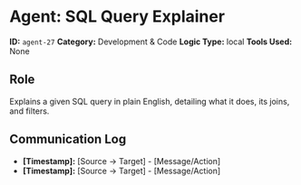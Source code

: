 # Agent: SQL Query Explainer

**ID:** `agent-27`
**Category:** Development & Code
**Logic Type:** local
**Tools Used:** None

## Role

Explains a given SQL query in plain English, detailing what it does, its joins, and filters.

## Communication Log

*   **[Timestamp]:** [Source -> Target] - [Message/Action]
*   **[Timestamp]:** [Source -> Target] - [Message/Action]
